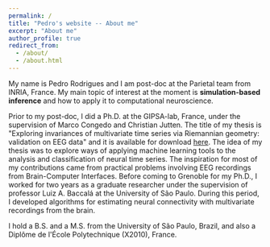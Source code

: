 ```yaml
---
permalink: /
title: "Pedro's website -- About me"
excerpt: "About me"
author_profile: true
redirect_from: 
  - /about/
  - /about.html
---
```


My name is Pedro Rodrigues and I am post-doc at the Parietal team from INRIA, France. My main topic of interest at the moment is **simulation-based inference** and how to apply it to computational neuroscience.

Prior to my post-doc, I did a Ph.D. at the GIPSA-lab, France, under the supervision of Marco Congedo and Christian Jutten. The title of my thesis is "Exploring invariances of multivariate time series via Riemannian geometry: validation on EEG data" and it is available for download [here](https://hal.archives-ouvertes.fr/tel-02345388). The idea of my thesis was to explore ways of applying machine learning tools to the analysis and classification of neural time series. The inspiration for most of my contributions came from practical problems involving EEG recordings from Brain-Computer Interfaces. Before coming to Grenoble for my Ph.D., I worked for two years as a graduate researcher under the supervision of professor Luiz A. Baccalá at the University of São Paulo. During this period, I developed algorithms for estimating neural connectivity with multivariate recordings from the brain.

I hold a B.S. and a M.S. from the University of São Paulo, Brazil, and also a Diplôme de l'École Polytechnique (X2010), France.